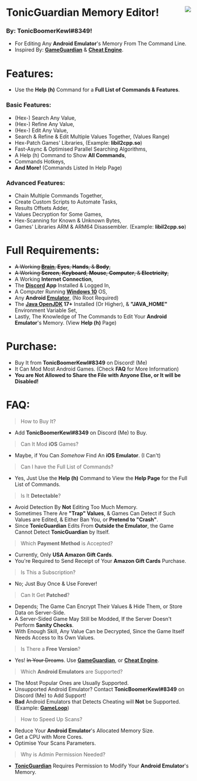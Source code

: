 # TonicGuardian Memory Editor! <img align="right" src="https://cdn.discordapp.com/avatars/203451754275143681/a_041f8c88acda3ecf5177668b4ee58a54.gif"/>
### By: **TonicBoomerKewl#8349**!
- For Editing Any **Android Emulator**'s Memory From The Command Line.
- Inspired By: **[GameGuardian](https://gameguardian.net/)** & **[Cheat Engine](https://www.cheatengine.org/)**.

# Features:
- Use the **Help (h)** Command for a **Full List of Commands & Features**.
### **Basic Features:**
- (Hex-) Search Any Value,
- (Hex-) Refine Any Value,
- (Hex-) Edit Any Value,
- Search & Refine & Edit Multiple Values Together, (Values Range)
- Hex-Patch Games' Libraries, (Example: **libil2cpp.so**)
- Fast-Async & Optimised Parallel Searching Algorithms,
- A Help (h) Command to Show **All Commands**,
- Commands Hotkeys,
- **And More!** (Commands Listed In Help Page)
### **Advanced Features:**
- Chain Multiple Commands Together,
- Create Custom Scripts to Automate Tasks,
- Results Offsets Adder,
- Values Decryption for Some Games,
- Hex-Scanning for Known & Unknown Bytes,
- Games' Libraries ARM & ARM64 Disassembler. (Example: **libil2cpp.so**)

# Full Requirements:
- ~~A Working **[Brain](https://cdn-prod.medicalnewstoday.com/content/images/articles/324/324998/vintage-illustration-of-a-brain.jpg)**, **Eyes**, **Hands**, & **Body**,~~
- ~~A Working **Screen**, **Keyboard**, **Mouse**, **Computer**, & **Electricity**,~~
- A Working **Internet Connection**,
- The **[Discord](https://discord.com/api/downloads/distributions/app/installers/latest?channel=stable&platform=win&arch=x86) App** Installed & Logged In,
- A Computer Running **[Windows 10](https://go.microsoft.com/fwlink/?LinkId=691209)** OS,
- Any **Android [Emulator](https://www.memuplay.com/download-memu-on-pc.html)**, (No Root Required)
- The **[Java OpenJDK](https://adoptium.net/) 17+** Installed (Or Higher), & **"JAVA_HOME"** Environment Variable Set,
- Lastly, The Knowledge of The Commands to Edit Your **Android Emulator**'s Memory. (View **Help (h)** Page)

# Purchase:
- Buy It from **TonicBoomerKewl#8349** on Discord! (Me)
- It Can Mod Most Android Games. (Check **FAQ** for More Information)
- **You are Not Allowed to Share the File with Anyone Else, or It will be Disabled!**

# FAQ:
> How to Buy It?
- Add **TonicBoomerKewl#8349** on Discord (Me) to Buy.
> Can It Mod **iOS** Games?
- Maybe, if You Can *Somehow* Find An **iOS Emulator**. (I Can't)
> Can I have the Full List of Commands?
- Yes, Just Use the **Help (h)** Command to View the **Help Page** for the Full List of Commands.
> Is It **Detectable**?
- Avoid Detection By **Not** Editing Too Much Memory.
- Sometimes There Are **"Trap" Values**, & Games Can Detect if Such Values are Edited, & Either Ban You, or **Pretend to "Crash"**.
- Since **TonicGuardian** Edits From **Outside the Emulator**, the Game Cannot Detect **TonicGuardian** by Itself.
> Which **Payment Method** is Accepted?
- Currently, Only **USA Amazon Gift Cards**.
- You're Required to Send Receipt of Your **Amazon Gift Cards** Purchase.
> Is This a Subscription?
- No; Just Buy Once & Use Forever!
> Can It Get **Patched**?
- Depends; The Game Can Encrypt Their Values & Hide Them, or Store Data on Server-Side.
- A Server-Sided Game May Still be Modded, If the Server Doesn't Perform **Sanity Checks**.
- With Enough Skill, Any Value Can be Decrypted, Since the Game Itself Needs Access to Its Own Values.
> Is There a **Free Version**?
- Yes! ~~In Your Dreams~~. Use **[GameGuardian](https://gameguardian.net/)**, or **[Cheat Engine](https://www.cheatengine.org/)**.
> Which **Android Emulators** are Supported?
- The Most Popular Ones are Usually Supported.
- Unsupported Android Emulator? Contact **TonicBoomerKewl#8349** on Discord (Me) to Add Support!
- **Bad** Android Emulators that Detects Cheating will **Not** be Supported. (Example: **[GameLoop](https://www.gameloop.com/)**)
> How to Speed Up Scans?
- Reduce Your **Android Emulator**'s Allocated Memory Size.
- Get a CPU with More Cores.
- Optimise Your Scans Parameters.
> Why is Admin Permission Needed?
- **[TonicGuardian](https://github.com/TonicBoomerKewl/TonicGuardian)** Requires Permission to Modify Your **Android Emulator**'s Memory.
